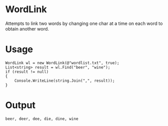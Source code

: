WordLink
========

Attempts to link two words by changing one char at a time on each word to obtain another word.

Usage
=====
```
WordLink wl = new WordLink(@"wordlist.txt", true);
List<string> result = wl.Find("beer", "wine");
if (result != null)
{
	Console.WriteLine(string.Join(",", result));
}
```
Output
======
```
beer, deer, dee, die, dine, wine
```
